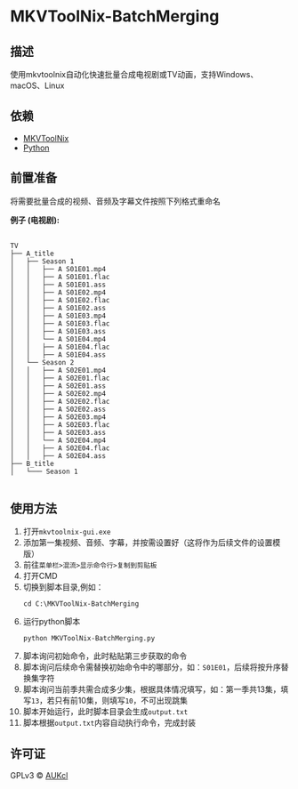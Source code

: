 # MKVToolNix-BatchMerging

## 描述
使用mkvtoolnix自动化快速批量合成电视剧或TV动画，支持Windows、macOS、Linux

## 依赖
- [MKVToolNix](https://mkvtoolnix.download/downloads.html)
- [Python](https://www.python.org/downloads/)

## 前置准备
将需要批量合成的视频、音频及字幕文件按照下列格式重命名

**例子 (电视剧):**

<pre>
  <code>
TV
├── A_title
│   ├── Season 1
│   │   ├── A S01E01.mp4
│   │   ├── A S01E01.flac
│   │   ├── A S01E01.ass
│   │   ├── A S01E02.mp4
│   │   ├── A S01E02.flac
│   │   ├── A S01E02.ass
│   │   ├── A S01E03.mp4
│   │   ├── A S01E03.flac
│   │   ├── A S01E03.ass
│   │   └── A S01E04.mp4
│   │   ├── A S01E04.flac
│   │   ├── A S01E04.ass
│   └── Season 2
│   │   ├── A S02E01.mp4
│   │   ├── A S02E01.flac
│   │   ├── A S02E01.ass
│   │   ├── A S02E02.mp4
│   │   ├── A S02E02.flac
│   │   ├── A S02E02.ass
│   │   ├── A S02E03.mp4
│   │   ├── A S02E03.flac
│   │   ├── A S02E03.ass
│   │   └── A S02E04.mp4
│   │   ├── A S02E04.flac
│   │   ├── A S02E04.ass
├── B_title
│   └─── Season 1
  </code>
</pre>

## 使用方法
1. 打开`mkvtoolnix-gui.exe`
2. 添加第一集视频、音频、字幕，并按需设置好（这将作为后续文件的设置模版）
3. 前往`菜单栏>混流>显示命令行>复制到剪贴板`
4. 打开CMD
5. 切换到脚本目录,例如：
    ```
    cd C:\MKVToolNix-BatchMerging
    ```
6. 运行python脚本
   ```
   python MKVToolNix-BatchMerging.py
   ```
7. 脚本询问初始命令，此时粘贴第三步获取的命令
8. 脚本询问后续命令需替换初始命令中的哪部分，如：`S01E01`，后续将按升序替换集字符
9. 脚本询问当前季共需合成多少集，根据具体情况填写，如：第一季共13集，填写`13`，若只有前10集，则填写`10`，不可出现跳集
10. 脚本开始运行，此时脚本目录会生成`output.txt`
11. 脚本根据`output.txt`内容自动执行命令，完成封装

## 许可证
GPLv3 © [AUKcl](https://github.com/AUKcl/MKVToolNix-BatchMerging/blob/main/LICENSE.md)
